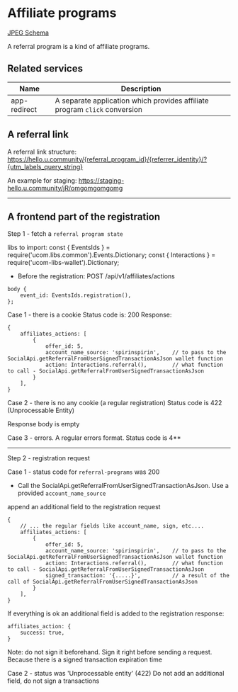 # Affiliate programs

[JPEG Schema](../jpg/referral-program-workflow.jpg)

A referral program is a kind of affiliate programs.


## Related services


Name | Description
--- | ---
app-redirect | A separate application which provides affiliate program `click` conversion


## A referral link

A referral link structure:
https://hello.u.community/{referral_program_id}/{referrer_identity}/?{utm_labels_query_string}

An example for staging:
https://staging-hello.u.community/jR/omgomgomgomg

----------------------------------------------

## A frontend part of the registration

Step 1 - fetch a `referral program state`

libs to import:
const { EventsIds } = require('ucom.libs.common').Events.Dictionary;
const {  Interactions } = require('ucom-libs-wallet').Dictionary;


* Before the registration:
POST /api/v1/affiliates/actions
```
body {
    event_id: EventsIds.registration(),
};
```

Case 1 - there is a cookie
Status code is: 200
Response:
```
{
    affiliates_actions: [
        {
            offer_id: 5,
            account_name_source: 'spirinspirin',    // to pass to the SocialApi.getReferralFromUserSignedTransactionAsJson wallet function
            action: Interactions.referral(),        // what function to call - SocialApi.getReferralFromUserSignedTransactionAsJson
        }
    ],
}
```

Case 2 - there is no any cookie (a regular registration)
Status code is 422 (Unprocessable Entity)

Response body is empty

Case 3 - errors. A regular errors format. Status code is 4**

----

Step 2 - registration request

Case 1 - status code for `referral-programs` was 200

* Call the SocialApi.getReferralFromUserSignedTransactionAsJson. Use a provided `account_name_source`

append an additional field to the registration request
```
{
    // ... the regular fields like account_name, sign, etc....
    affiliates_actions: [
        {
            offer_id: 5,
            account_name_source: 'spirinspirin',    // to pass to the SocialApi.getReferralFromUserSignedTransactionAsJson wallet function
            action: Interactions.referral(),        // what function to call - SocialApi.getReferralFromUserSignedTransactionAsJson
            signed_transaction: '{.....}',          // a result of the call of SocialApi.getReferralFromUserSignedTransactionAsJson
        }
    ],
}
```

If everything is ok an additional field is added to the registration response:
```
affiliates_action: {
    success: true,
}
```

Note: do not sign it beforehand. Sign it right before sending a request. Because there is a signed transaction expiration time

Case 2 - status was 'Unprocessable entity' (422)
Do not add an additional field, do not sign a transactions

